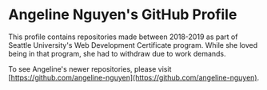 # Angeline Nguyen's GitHub Profile 

This profile contains repositories made between 2018-2019 as part of Seattle University's Web Development Certificate program. While she loved being in that program, she had to withdraw due to work demands. 

To see Angeline's newer repositories, please visit [https://github.com/angeline-nguyen](https://github.com/angeline-nguyen). 
